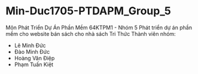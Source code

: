 # Min-Duc1705-PTDAPM_Group_5
Môn Phát Triển Dự Án Phần Mềm 64KTPM1 - Nhóm 5
Phát triển dự án phần mềm cho website bán sách cho nhà sách Tri Thức
Thành viên nhóm:
- Lê Minh Đức
- Đào Minh Đức
- Hoàng Văn Điệp
- Phạm Tuấn Kiệt
